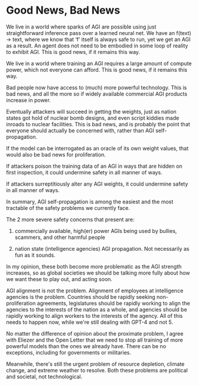 # Good News, Bad News

We live in a world where sparks of AGI are possible using just straightforward inference pass over a learned neural net. We have an f(text) -> text, where we know that ‘f’ itself is always safe to run, yet we get an AGI as a result. An agent does not need to be embodied in some loop of reality to exhibit AGI.
This is good news, if it remains this way.

We live in a world where training an AGI requires a large amount of compute power, which not everyone can afford.
This is good news, if it remains this way.

Bad people now have access to (much) more powerful technology.
This is bad news, and all the more so if widely available commercial AGI products increase in power.

Eventually attackers will succeed in getting the weights, just as nation states got hold of nuclear bomb designs, and even script kiddies made inroads to nuclear facilities.
This is bad news, and is probably the point that everyone should actually be concerned with, rather than AGI self-propagation.

If the model can be interrogated as an oracle of its own weight values, that would also be bad news for proliferation.

If attackers poison the training data of an AGI in ways that are hidden on first inspection, it could undermine safety in all manner of ways.

If attackers surreptitiously alter any AGI weights, it could undermine safety in all manner of ways.

In summary, AGI self-propagation is among the easiest and the most tractable of the safety problems we currently face.

The 2 more severe safety concerns that present are:

1) commercially available, high(er) power AGIs being used by bullies, scammers, and other harmful people

2) nation state (intelligence agencies) AGI propagation. Not necessarily as fun as it sounds.

In my opinion, these both become more problematic as the AGI strength increases, so as global societies we should be talking more fully about how we want these to play out, and acting soon.

AGI alignment is not the problem. Alignment of employees at intelligence agencies is the problem. Countries should be rapidly seeking non-proliferation agreements, 
legislatures should be rapidly working to align the agencies to the interests of the nation as a whole, and agencies should be rapidly working to align workers to the interests of the agency. All of this needs to happen now, while we're still dealing with GPT-4 and not 5.

No matter the difference of opinion about the proximate problem, I agree with Eliezer and the Open Letter that we need to stop all training of more powerful models than the ones we already have. There can be no exceptions, including for governments or militaries.

Meanwhile, there's still the urgent problem of resource depletion, climate change, and extreme weather to resolve. Both these problems are political and societal, not technological.
